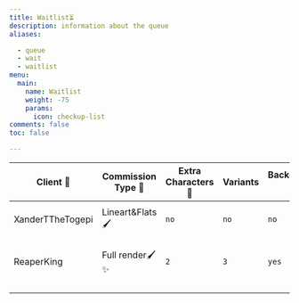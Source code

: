 ```yaml
---
title: Waitlist⏳
description: information about the queue 
aliases:

  - queue
  - wait
  - waitlist
menu:
  main:
    name: Waitlist
    weight: -75
    params:
      icon: checkup-list
comments: false
toc: false

---
```


| **Client** 👤    | **Commission Type** 📝 | **Extra Characters** 👫 | **Variants** | **Background🏕** | **Status**              | **Estimated Delivery**📆       |
| ---------------- | ---------------------- | ----------------------- | ------------ | ---------------- | ----------------------- | ------------------------------ |
| XanderTTheTogepi | Lineart&Flats🖌        | `no`                    | `no`         | `no`             | ***Finished***          | ***one to two weeks***         |
| ReaperKing       | Full render🖌✨         | `2`                     | `3`          | `yes`            | ***Making the sketch*** | ***Three weeks to one month*** |
|                  |                        |                         |              |                  |                         |                                |
|                  |                        |                         |              |                  |                         |                                |